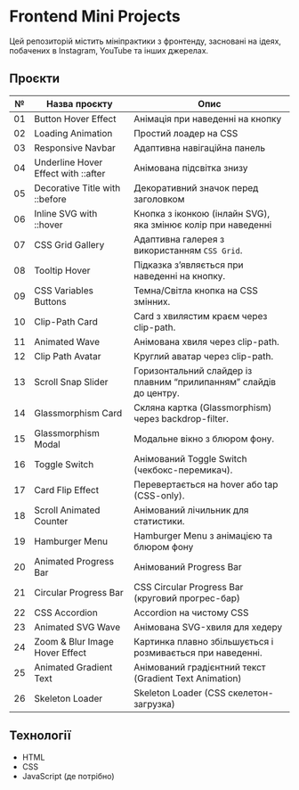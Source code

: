 # Frontend Mini Projects

Цей репозиторій містить мініпрактики з фронтенду, засновані на ідеях, побачених в Instagram, YouTube та інших джерелах.

## Проєкти

| №   | Назва проєкту                       | Опис                                                               |
| --- | ----------------------------------- | ------------------------------------------------------------------ |
| 01  | Button Hover Effect                 | Анімація при наведенні на кнопку                                   |
| 02  | Loading Animation                   | Простий лоадер на CSS                                              |
| 03  | Responsive Navbar                   | Адаптивна навігаційна панель                                       |
| 04  | Underline Hover Effect with ::after | Анімована підсвітка знизу                                          |
| 05  | Decorative Title with ::before      | Декоративний значок перед заголовком                               |
| 06  | Inline SVG with ::hover             | Кнопка з іконкою (інлайн SVG), яка змінює колір при наведенні      |
| 07  | CSS Grid Gallery                    | Адаптивна галерея з використанням `CSS Grid`.                      |
| 08  | Tooltip Hover                       | Підказка з’являється при наведенні на кнопку.                      |
| 09  | CSS Variables Buttons               | Темна/Світла кнопка на CSS змінних.                                |
| 10  | Clip-Path Card                      | Card з хвилястим краєм через clip-path.                            |
| 11  | Animated Wave                       | Анімована хвиля через clip-path.                                   |
| 12  | Clip Path Avatar                    | Круглий аватар через clip-path.                                    |
| 13  | Scroll Snap Slider                  | Горизонтальний слайдер із плавним “прилипанням” слайдів до центру. |
| 14  | Glassmorphism Card                  | Скляна картка (Glassmorphism) через backdrop-filter.               |
| 15  | Glassmorphism Modal                 | Модальне вікно з блюром фону.                                      |
| 16  | Toggle Switch                       | Анімований Toggle Switch (чекбокс-перемикач).                      |
| 17  | Card Flip Effect                    | Перевертається на hover або tap (CSS-only).                        |
| 18  | Scroll Animated Counter             | Анімований лічильник для статистики.                               |
| 19  | Hamburger Menu                      | Hamburger Menu з анімацією та блюром фону                          |
| 20  | Animated Progress Bar               | Анімований Progress Bar                                            |
| 21  | Circular Progress Bar               | CSS Circular Progress Bar (круговий прогрес-бар)                   |
| 22  | CSS Accordion                       | Accordion на чистому CSS                                           |
| 23  | Animated SVG Wave                   | Анімована SVG-хвиля для хедеру                                     |
| 24  | Zoom & Blur Image Hover Effect      | Картинка плавно збільшується і розмивається при наведенні.         |
| 25  | Animated Gradient Text              | Анімований градієнтний текст (Gradient Text Animation)             |
| 26  | Skeleton Loader                     | Skeleton Loader (CSS скелетон-загрузка)                            |

## Технології

- HTML
- CSS
- JavaScript (де потрібно)
